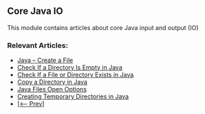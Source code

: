 ## Core Java IO

This module contains articles about core Java input and output (IO)

### Relevant Articles: 

- [Java – Create a File](https://www.baeldung.com/java-how-to-create-a-file)
- [Check If a Directory Is Empty in Java](https://www.baeldung.com/java-check-empty-directory)
- [Check If a File or Directory Exists in Java](https://www.baeldung.com/java-file-directory-exists)
- [Copy a Directory in Java](https://www.baeldung.com/java-copy-directory)
- [Java Files Open Options](https://www.baeldung.com/java-file-options)
- [Creating Temporary Directories in Java](https://www.baeldung.com/java-temp-directories)
- [[<-- Prev]](/core-java-modules/core-java-io-2)
